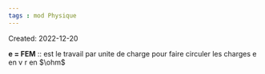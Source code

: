 ```yaml
---
tags : mod Physique
---
```

Created: 2022-12-20

**e = FEM** :: est le travail par unite de charge pour faire circuler les charges
e en v
r en $\ohm$ 